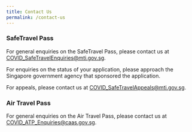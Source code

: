 ```yaml
---
title: Contact Us
permalink: /contact-us
---
```


### **SafeTravel Pass**

For general enquiries on the SafeTravel Pass, please contact us at <COVID_SafeTravelEnquiries@mti.gov.sg>.

For enquiries on the status of your application, please approach the Singapore government agency that sponsored the application.

For appeals, please contact us at <COVID_SafeTravelAppeals@mti.gov.sg>.

### **Air Travel Pass**

For general enquiries on the Air Travel Pass, please contact us at <COVID_ATP_Enquiries@caas.gov.sg>.
